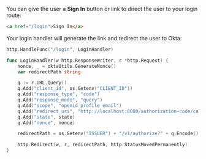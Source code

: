 You can give the user a **Sign In** button or link to direct the user to your login route:

```html
<a href="/login">Sign In</a>
```

Your login handler will generate the link and redirect the user to Okta:

```go
http.HandleFunc("/login", LoginHandler)

func LoginHandler(w http.ResponseWriter, r *http.Request) {
	nonce, _ = oktaUtils.GenerateNonce()
	var redirectPath string

	q := r.URL.Query()
	q.Add("client_id", os.Getenv("CLIENT_ID"))
	q.Add("response_type", "code")
	q.Add("response_mode", "query")
	q.Add("scope", "openid profile email")
	q.Add("redirect_uri", "http://localhost:8080/authorization-code/callback")
	q.Add("state", state)
	q.Add("nonce", nonce)

	redirectPath = os.Getenv("ISSUER") + "/v1/authorize?" + q.Encode()

	http.Redirect(w, r, redirectPath, http.StatusMovedPermanently)
}
```
